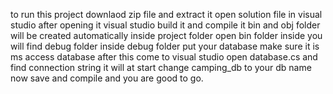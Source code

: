 to run this project 
downlaod zip file and extract it open solution file in visual studio
after opening it visual studio
build it and compile it
bin and obj folder will be created automatically inside project folder
open bin folder
inside you will find debug folder
inside debug folder put your database make sure it is ms access database
after this come to visual studio
open database.cs and find connection string it will at start change camping_db to your db name now save and compile and you are good to go.
